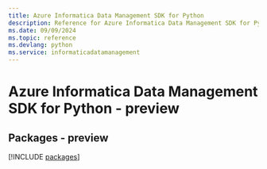 ```yaml
---
title: Azure Informatica Data Management SDK for Python
description: Reference for Azure Informatica Data Management SDK for Python
ms.date: 09/09/2024
ms.topic: reference
ms.devlang: python
ms.service: informaticadatamanagement
---
```

# Azure Informatica Data Management SDK for Python - preview
## Packages - preview
[!INCLUDE [packages](informatica-data-management-index.md)]